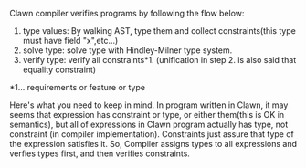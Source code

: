 Clawn compiler verifies programs by following the flow below:

1. type values:
    By walking AST, type them and collect constraints(this type must have field "x",etc...)
2. solve type:
    solve type with Hindley-Milner type system.
3. verify type:
    verify all constraints*1. (unification in step 2. is also said that equality constraint)

*1... requirements or feature or type

Here's what you need to keep in mind. In program written in Clawn, it may seems that expression has constraint or type, or either them(this is OK in semantics), but all of expressions in Clawn program actually has type, not constraint (in compiler implementation). Constraints just assure that type of the expression satisfies it. So, Compiler assigns types to all expressions and verfies types first, and then verifies constraints.